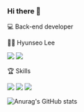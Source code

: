 ### Hi there 👋

:computer: Back-end developer

👩🏻 Hyunseo Lee 

<a href="" target=""><img src="https://img.shields.io/badge/Notion-000000?style=flat-square&logo=Notion&logoColor=FFFFFF"/></a>
<a href=""><img src="https://img.shields.io/badge/gustj1109@naver.com-EA4335?style=flat-square&logo=Gmail&logoColor=FFFFFF"/></a>

<!--a href="버튼을 눌렀을 때 이동할 링크" target="_blank"><img src="https://img.shields.io/badge/뱃지레이블-배경색?style=뱃지모양&logo=로고&logoColor=로고색상"/></a-->
<!--https://www.notion.so/Hyunseo-Lee-e3103b53ee0c46f6bcd794b5fdb25091 -->

<!--참고 url:  https://80000coding.oopy.io/865f4b2a-5198-49e8-a173-0f893a4fed45 -->



🏆 Skills
<!--https://simpleicons.org/?q=C --> 

<img src="https://img.shields.io/badge/JAVA-007396?style=flat-square&logo=Java&logoColor=FFFFFF"/> <img src="https://img.shields.io/badge/C++-00599C?style=flat-square&logo=C++&logoColor=FFFFFF"/> <img src="https://img.shields.io/badge/HTML5-0AC18E?style=flat-square&logo=HTML5&logoColor=FFFFFF"/>

![Anurag's GitHub stats](https://github-readme-stats.vercel.app/api?username=hyunseoLee&show_icons=true&theme=tokyonight)


<!--
**hyunseoLee/hyunseoLee** is a ✨ _special_ ✨ repository because its `README.md` (this file) appears on your GitHub profile.

Here are some ideas to get you started:

- 🔭 I’m currently working on ...
- 🌱 I’m currently learning ...
- 👯 I’m looking to collaborate on ...
- 🤔 I’m looking for help with ...
- 💬 Ask me about ...
- 📫 How to reach me: ...
- 😄 Pronouns: ...
- ⚡ Fun fact: ...
-->
